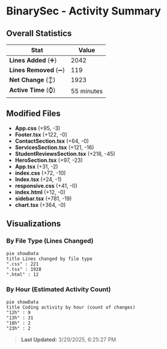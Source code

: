 # BinarySec - Activity Summary 

## Overall Statistics

| Stat                   | Value                                                             |
| ---------------------- | ----------------------------------------------------------------- |
| **Lines Added** (➕)   | 2042                                          |
| **Lines Removed** (➖) | 119                                        |
| **Net Change** (↕)    | 1923                |
| **Active Time** (⌚)   | 55 minutes |


## Modified Files
- **App.css** (+95, -3)
- **Footer.tsx** (+122, -0)
- **ContactSection.tsx** (+64, -0)
- **ServicesSection.tsx** (+121, -16)
- **StudentReviewsSection.tsx** (+218, -45)
- **HeroSection.tsx** (+97, -23)
- **App.tsx** (+31, -2)
- **index.css** (+72, -10)
- **Index.tsx** (+24, -1)
- **responsive.css** (+41, -0)
- **index.html** (+12, -0)
- **sidebar.tsx** (+781, -19)
- **chart.tsx** (+364, -0)

## Visualizations

### By File Type (Lines Changed)

```mermaid
pie showData
title Lines changed by file type
".css" : 221
".tsx" : 1928
".html" : 12
```

### By Hour (Estimated Activity Count)

```mermaid
pie showData
title Coding activity by hour (count of changes)
"12h" : 9
"13h" : 31
"18h" : 2
"23h" : 2
```


> **Last Updated:** 3/29/2025, 6:25:27 PM